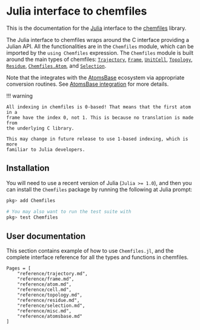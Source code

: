 # Julia interface to chemfiles

This is the documentation for the [Julia](http://julialang.org/) interface to
the [chemfiles](https://chemfiles.org/) library.

The Julia interface to chemfiles wraps around the C interface providing a Julian
API. All the functionalities are in the `Chemfiles` module, which can be
imported by the `using Chemfiles` expression. The `Chemfiles` module is built
around the main types of chemfiles: [`Trajectory`](@ref), [`Frame`](@ref),
[`UnitCell`](@ref), [`Topology`](@ref), [`Residue`](@ref), [`Chemfiles.Atom`](@ref), and
[`Selection`](@ref).

Note that the integrates with the [AtomsBase](https://github.com/JuliaMolSim/AtomsBase.jl)
ecosystem via appropriate conversion routines. See [AtomsBase integration](@ref)
for more details.

!!! warning

    All indexing in chemfiles is 0-based! That means that the first atom in a
    frame have the index 0, not 1. This is because no translation is made from
    the underlying C library.

    This may change in future release to use 1-based indexing, which is more
    familiar to Julia developers.

## Installation

You will need to use a recent version of Julia (`Julia >= 1.0`), and then you
can install the `Chemfiles` package by running the following at Julia prompt:

```julia
pkg> add Chemfiles

# You may also want to run the test suite with
pkg> test Chemfiles
```

## User documentation

This section contains example of how to use `Chemfiles.jl`, and the complete
interface reference for all the types and functions in chemfiles.

```@contents
Pages = [
    "reference/trajectory.md",
    "reference/frame.md",
    "reference/atom.md",
    "reference/cell.md",
    "reference/topology.md",
    "reference/residue.md",
    "reference/selection.md",
    "reference/misc.md",
    "reference/atomsbase.md"
]
```
